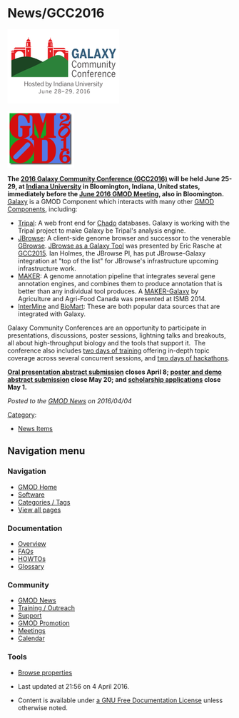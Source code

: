 



<span id="top"></span>




# <span dir="auto">News/GCC2016</span>











<a href="https://gcc2016.iu.edu/" rel="nofollow"
title="2016 Galaxy Community Conference"><img
src="https://raw.githubusercontent.com/GMOD/gmod.github.io/main/mediawiki/images/thumb/1/1c/GCC2016Logo.png/250px-GCC2016Logo.png"
srcset="https://raw.githubusercontent.com/GMOD/gmod.github.io/main/mediawiki/images/1/1c/GCC2016Logo.png 1.5x, https://raw.githubusercontent.com/GMOD/gmod.github.io/main/mediawiki/images/1/1c/GCC2016Logo.png 2x"
width="250" height="167" alt="2016 Galaxy Community Conference" /></a>


[<img
src="https://raw.githubusercontent.com/GMOD/gmod.github.io/main/mediawiki/images/thumb/e/e1/GMOD2016ColorsBigLetters_300px.png/150px-GMOD2016ColorsBigLetters_300px.png"
srcset="https://raw.githubusercontent.com/GMOD/gmod.github.io/main/mediawiki/images/thumb/e/e1/GMOD2016ColorsBigLetters_300px.png/225px-GMOD2016ColorsBigLetters_300px.png 1.5x, https://raw.githubusercontent.com/GMOD/gmod.github.io/main/mediawiki/images/thumb/e/e1/GMOD2016ColorsBigLetters_300px.png/300px-GMOD2016ColorsBigLetters_300px.png 2x"
width="150" height="126" alt="GMOD2016ColorsBigLetters 300px.png" />](../Jun_2016_GMOD_Meeting "Jun 2016 GMOD Meeting")



**The <a href="https://gcc2016.iu.edu/" class="external text"
rel="nofollow">2016 Galaxy Community Conference (GCC2016)</a> will be
held June 25-29, at
<a href="https://gcc2016.iu.edu/location/" class="external text"
rel="nofollow">Indiana University</a> in Bloomington, Indiana, United
states, immediately before the [June 2016 GMOD
Meeting](../Jun_2016_GMOD_Meeting "Jun 2016 GMOD Meeting"), also in
Bloomington.** [Galaxy](../Galaxy.1 "Galaxy") is a GMOD Component which
interacts with many other [GMOD
Components](../GMOD_Components "GMOD Components"), including:

- [Tripal](../Tripal.1 "Tripal"): A web front end for
  <a href="../Chado" class="mw-redirect" title="Chado">Chado</a>
  databases. Galaxy is working with the Tripal project to make Galaxy be
  Tripal's analysis engine.
- [JBrowse](../JBrowse.1 "JBrowse"): A client-side genome browser and
  successor to the venerable [GBrowse](../GBrowse.1 "GBrowse"). <a
  href="http://gcc2015.tsl.ac.uk/Lightning/#JBrowse_as_a_Galaxy_Tool#JBrowse_as_a_Galaxy_Tool"
  class="external text" rel="nofollow">JBrowse as a Galaxy Tool</a> was
  presented by Eric Rasche at
  <a href="http://gcc2015.tsl.ac.uk/" class="external text"
  rel="nofollow">GCC2015</a>. Ian Holmes, the JBrowse PI, has put
  JBrowse-Galaxy integration at "top of the list" for JBrowse's
  infrastructure upcoming infrastructure work.
- [MAKER](../MAKER.1 "MAKER"): A genome annotation pipeline that
  integrates several gene annotation engines, and combines them to
  produce annotation that is better than any individual tool produces. A
  <a
  href="https://wiki.galaxyproject.org/Documents/Posters?action=AttachFile&amp;do=view&amp;target=ISMB2014_Kandalaft_GenomeAnnotation.pdf"
  class="external text" rel="nofollow">MAKER-Galaxy</a> by Agriculture
  and Agri-Food Canada was presented at ISMB 2014.
- [InterMine](../InterMine "InterMine") and
  [BioMart](../BioMart "BioMart"): These are both popular data sources
  that are integrated with Galaxy.

Galaxy Community Conferences are an opportunity to participate in
presentations, discussions, poster sessions, lightning talks and
breakouts, all about high-throughput biology and the tools that support
it.  The conference also includes
<a href="https://gcc2016.iu.edu/training" class="external text"
rel="nofollow">two days of training</a> offering in-depth topic coverage
across several concurrent sessions, and
<a href="https://gcc2016.iu.edu/hacks/" class="external text"
rel="nofollow">two days of hackathons</a>.

**<a href="https://gcc2016.iu.edu/abstracts/" class="external text"
rel="nofollow">Oral presentation abstract submission</a> closes April 8;
<a href="https://gcc2016.iu.edu/abstracts/" class="external text"
rel="nofollow">poster and demo abstract submission</a> close May 20; and
<a href="https://wiki.galaxyproject.org/News/GCC2016Scholarships"
class="external text" rel="nofollow">scholarship applications</a> close
May 1.**

  



*Posted to the [GMOD News](../GMOD_News "GMOD News") on 2016/04/04*






[Category](../Special%3ACategories "Special%3ACategories"):

- [News Items](../Category%3ANews_Items "Category%3ANews Items")






## Navigation menu







<a href="../Main_Page"
style="background-image: url(../../images/GMOD-cogs.png);"
title="Visit the main page"></a>


### Navigation



- <span id="n-GMOD-Home">[GMOD Home](../Main_Page)</span>
- <span id="n-Software">[Software](../GMOD_Components)</span>
- <span id="n-Categories-.2F-Tags">[Categories /
  Tags](../Categories)</span>
- <span id="n-View-all-pages">[View all
  pages](../Special:AllPages)</span>




### Documentation



- <span id="n-Overview">[Overview](../Overview)</span>
- <span id="n-FAQs">[FAQs](../Category%3AFAQ)</span>
- <span id="n-HOWTOs">[HOWTOs](../Category%3AHOWTO)</span>
- <span id="n-Glossary">[Glossary](../Glossary)</span>




### Community



- <span id="n-GMOD-News">[GMOD News](../GMOD_News)</span>
- <span id="n-Training-.2F-Outreach">[Training /
  Outreach](../Training_and_Outreach)</span>
- <span id="n-Support">[Support](../Support)</span>
- <span id="n-GMOD-Promotion">[GMOD Promotion](../GMOD_Promotion)</span>
- <span id="n-Meetings">[Meetings](../Meetings)</span>
- <span id="n-Calendar">[Calendar](../Calendar)</span>




### Tools

- <span id="t-smwbrowselink"><a href="../Special%3ABrowse/News-2FGCC2016" rel="smw-browse">Browse
  properties</a></span>



- <span id="footer-info-lastmod">Last updated at 21:56 on 4 April
  2016.</span>
<!-- - <span id="footer-info-viewcount">28,432 page views.</span> -->
- <span id="footer-info-copyright">Content is available under
  <a href="http://www.gnu.org/licenses/fdl-1.3.html" class="external"
  rel="nofollow">a GNU Free Documentation License</a> unless otherwise
  noted.</span>

<!-- -->



<!-- -->




